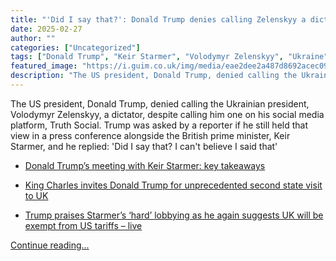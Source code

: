 ```yaml
---
title: "'Did I say that?': Donald Trump denies calling Zelenskyy a dictator even though he did – video"
date: 2025-02-27
author: ""
categories: ["Uncategorized"]
tags: ["Donald Trump", "Keir Starmer", "Volodymyr Zelenskyy", "Ukraine", "World news"]
featured_image: "https://i.guim.co.uk/img/media/eae2dee2a487d8692acec09ee902d3a60f68498d/0_176_4000_2400/master/4000.jpg?width=140&quality=85&auto=format&fit=max&s=a0383611c7647d249abc668b49b46bf3"
description: "The US president, Donald Trump, denied calling the Ukrainian president, Volodymyr Zelenskyy, a dictator, despite calling him one on his social media platform, T..."
---
```


The US president, Donald Trump, denied calling the Ukrainian president, Volodymyr Zelenskyy, a dictator, despite calling him one on his social media platform, Truth Social. Trump was asked by a reporter if he still held that view in a press conference alongside the British prime minister, Keir Starmer, and he replied: 'Did I say that? I can't believe I said that'

  * [Donald Trump’s meeting with Keir Starmer: key takeaways](https://www.theguardian.com/us-news/2025/feb/27/trump-starmer-meeting)

  * [King Charles invites Donald Trump for unprecedented second state visit to UK](https://www.theguardian.com/us-news/2025/feb/27/king-charles-invites-donald-trump-for-unprecedented-second-state-visit-to-uk)

  * [Trump praises Starmer’s ‘hard’ lobbying as he again suggests UK will be exempt from US tariffs – live](https://www.theguardian.com/politics/live/2025/feb/27/keir-starmer-donald-trump-white-house-ukraine-uk-politics-live-news)


[Continue reading...](https://www.theguardian.com/us-news/video/2025/feb/27/did-i-say-that-donald-trump-denies-calling-zelenskyy-a-dictator-video)
